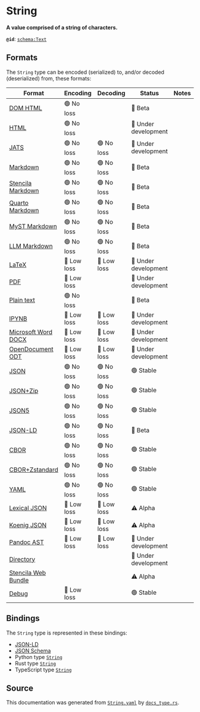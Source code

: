 # String

**A value comprised of a string of characters.**

**`@id`**: [`schema:Text`](https://schema.org/Text)

## Formats

The `String` type can be encoded (serialized) to, and/or decoded (deserialized) from, these formats:

| Format                                                                                               | Encoding   | Decoding   | Status              | Notes |
| ---------------------------------------------------------------------------------------------------- | ---------- | ---------- | ------------------- | ----- |
| [DOM HTML](https://github.com/stencila/stencila/blob/main/docs/reference/formats/dom.html.md)        | 🟢 No loss  |            | 🔶 Beta              |       |
| [HTML](https://github.com/stencila/stencila/blob/main/docs/reference/formats/html.md)                | 🟢 No loss  |            | 🚧 Under development |       |
| [JATS](https://github.com/stencila/stencila/blob/main/docs/reference/formats/jats.md)                | 🟢 No loss  | 🟢 No loss  | 🚧 Under development |       |
| [Markdown](https://github.com/stencila/stencila/blob/main/docs/reference/formats/md.md)              | 🟢 No loss  | 🟢 No loss  | 🔶 Beta              |       |
| [Stencila Markdown](https://github.com/stencila/stencila/blob/main/docs/reference/formats/smd.md)    | 🟢 No loss  | 🟢 No loss  | 🔶 Beta              |       |
| [Quarto Markdown](https://github.com/stencila/stencila/blob/main/docs/reference/formats/qmd.md)      | 🟢 No loss  | 🟢 No loss  | 🔶 Beta              |       |
| [MyST Markdown](https://github.com/stencila/stencila/blob/main/docs/reference/formats/myst.md)       | 🟢 No loss  | 🟢 No loss  | 🔶 Beta              |       |
| [LLM Markdown](https://github.com/stencila/stencila/blob/main/docs/reference/formats/llmd.md)        | 🟢 No loss  | 🟢 No loss  | 🔶 Beta              |       |
| [LaTeX](https://github.com/stencila/stencila/blob/main/docs/reference/formats/latex.md)              | 🔷 Low loss | 🔷 Low loss | 🚧 Under development |       |
| [PDF](https://github.com/stencila/stencila/blob/main/docs/reference/formats/pdf.md)                  | 🔷 Low loss |            | 🚧 Under development |       |
| [Plain text](https://github.com/stencila/stencila/blob/main/docs/reference/formats/text.md)          | 🟢 No loss  |            | 🔶 Beta              |       |
| [IPYNB](https://github.com/stencila/stencila/blob/main/docs/reference/formats/ipynb.md)              | 🔷 Low loss | 🔷 Low loss | 🚧 Under development |       |
| [Microsoft Word DOCX](https://github.com/stencila/stencila/blob/main/docs/reference/formats/docx.md) | 🔷 Low loss | 🔷 Low loss | 🚧 Under development |       |
| [OpenDocument ODT](https://github.com/stencila/stencila/blob/main/docs/reference/formats/odt.md)     | 🔷 Low loss | 🔷 Low loss | 🚧 Under development |       |
| [JSON](https://github.com/stencila/stencila/blob/main/docs/reference/formats/json.md)                | 🟢 No loss  | 🟢 No loss  | 🟢 Stable            |       |
| [JSON+Zip](https://github.com/stencila/stencila/blob/main/docs/reference/formats/json.zip.md)        | 🟢 No loss  | 🟢 No loss  | 🟢 Stable            |       |
| [JSON5](https://github.com/stencila/stencila/blob/main/docs/reference/formats/json5.md)              | 🟢 No loss  | 🟢 No loss  | 🟢 Stable            |       |
| [JSON-LD](https://github.com/stencila/stencila/blob/main/docs/reference/formats/jsonld.md)           | 🟢 No loss  | 🟢 No loss  | 🔶 Beta              |       |
| [CBOR](https://github.com/stencila/stencila/blob/main/docs/reference/formats/cbor.md)                | 🟢 No loss  | 🟢 No loss  | 🟢 Stable            |       |
| [CBOR+Zstandard](https://github.com/stencila/stencila/blob/main/docs/reference/formats/cbor.zstd.md) | 🟢 No loss  | 🟢 No loss  | 🟢 Stable            |       |
| [YAML](https://github.com/stencila/stencila/blob/main/docs/reference/formats/yaml.md)                | 🟢 No loss  | 🟢 No loss  | 🟢 Stable            |       |
| [Lexical JSON](https://github.com/stencila/stencila/blob/main/docs/reference/formats/lexical.md)     | 🔷 Low loss | 🔷 Low loss | ⚠️ Alpha            |       |
| [Koenig JSON](https://github.com/stencila/stencila/blob/main/docs/reference/formats/koenig.md)       | 🔷 Low loss | 🔷 Low loss | ⚠️ Alpha            |       |
| [Pandoc AST](https://github.com/stencila/stencila/blob/main/docs/reference/formats/pandoc.md)        | 🔷 Low loss | 🔷 Low loss | 🚧 Under development |       |
| [Directory](https://github.com/stencila/stencila/blob/main/docs/reference/formats/directory.md)      |            |            | 🚧 Under development |       |
| [Stencila Web Bundle](https://github.com/stencila/stencila/blob/main/docs/reference/formats/swb.md)  |            |            | ⚠️ Alpha            |       |
| [Debug](https://github.com/stencila/stencila/blob/main/docs/reference/formats/debug.md)              | 🔷 Low loss |            | 🟢 Stable            |       |

## Bindings

The `String` type is represented in these bindings:

- [JSON-LD](https://stencila.org/String.jsonld)
- [JSON Schema](https://stencila.org/String.schema.json)
- Python type [`String`](https://github.com/stencila/stencila/blob/main/python/python/stencila/types/string.py)
- Rust type [`String`](https://github.com/stencila/stencila/blob/main/rust/schema/src/types/string.rs)
- TypeScript type [`String`](https://github.com/stencila/stencila/blob/main/ts/src/types/String.ts)

## Source

This documentation was generated from [`String.yaml`](https://github.com/stencila/stencila/blob/main/schema/String.yaml) by [`docs_type.rs`](https://github.com/stencila/stencila/blob/main/rust/schema-gen/src/docs_type.rs).

